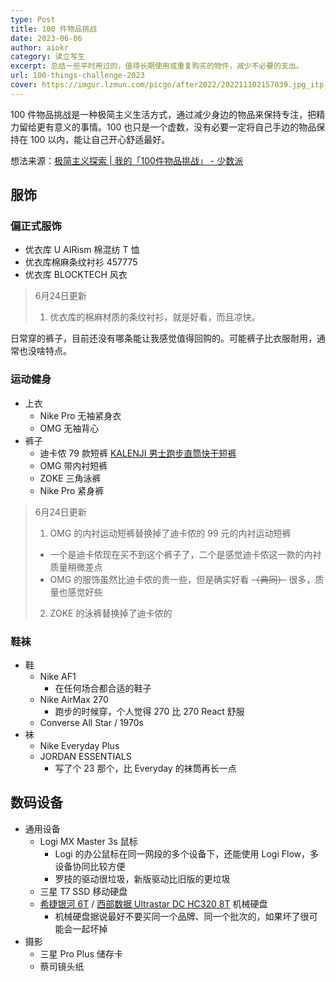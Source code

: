 ```yaml
---
type: Post
title: 100 件物品挑战
date: 2023-06-06
author: aiokr
category: 读立写生
excerpt: 总结一些平时用过的，值得长期使用或重复购买的物件，减少不必要的支出。
url: 100-things-challenge-2023
cover: https://imgur.lzmun.com/picgo/after2022/202211102157839.jpg_itp
---
```


100 件物品挑战是一种极简主义生活方式，通过减少身边的物品来保持专注，把精力留给更有意义的事情。100 也只是一个虚数，没有必要一定将自己手边的物品保持在 100 以内，能让自己开心舒适最好。

想法来源：[极简主义探索 | 我的「100件物品挑战」 - 少数派](https://sspai.com/post/38222)

## 服饰

### 偏正式服饰

- 优衣库 U AIRism 棉混纺 T 恤
- 优衣库棉麻条纹衬衫 457775
- 优衣库 BLOCKTECH 风衣

> 6月24日更新
> 
> 1. 优衣库的棉麻材质的条纹衬衫，就是好看，而且凉快。


日常穿的裤子，目前还没有哪条能让我感觉值得回购的。可能裤子比衣服耐用，通常也没啥特点。

### 运动健身

- 上衣
  - Nike Pro 无袖紧身衣
  - OMG 无袖背心
- 裤子
  - 迪卡侬 79 款短裤 [KALENJI 男士跑步直筒快干短裤](https://www.decathlon.com.cn/zh/p/dry-men-s-running-breathable-shorts/_/R-p-333374/)
  - OMG 带内衬短裤
  - ZOKE 三角泳裤
  - Nike Pro 紧身裤

> 6月24日更新
> 
> 1. OMG 的内衬运动短裤替换掉了迪卡侬的 99 元的内衬运动短裤
>   - 一个是迪卡侬现在买不到这个裤子了，二个是感觉迪卡侬这一款的内衬质量稍微差点
>   - OMG 的服饰虽然比迪卡侬的贵一些，但是确实好看 ~~（典同）~~ 很多，质量也感觉好些
> 2. ZOKE 的泳裤替换掉了迪卡侬的

### 鞋袜

- 鞋
  - Nike AF1
    - 在任何场合都合适的鞋子
  - Nike AirMax 270
    - 跑步的时候穿，个人觉得 270 比 270 React 舒服
  - Converse All Star / 1970s
- 袜
  - Nike Everyday Plus
  - JORDAN ESSENTIALS
    - 写了个 23 那个，比 Everyday 的袜筒再长一点

## 数码设备

- 通用设备 
  - Logi MX Master 3s 鼠标
    - Logi 的办公鼠标在同一网段的多个设备下，还能使用 Logi Flow，多设备协同比较方便
    - 罗技的驱动很垃圾，新版驱动比旧版的更垃圾
  - 三星 T7 SSD 移动硬盘
  - [希捷银河 6T](https://item.jd.com/100018826871.html) / [西部数据 Ultrastar DC HC320 8T](https://item.jd.com/8703756.html#crumb-wrap) 机械硬盘
    - 机械硬盘据说最好不要买同一个品牌、同一个批次的，如果坏了很可能会一起坏掉
- 摄影
  - 三星 Pro Plus 储存卡
  - 蔡司镜头纸
